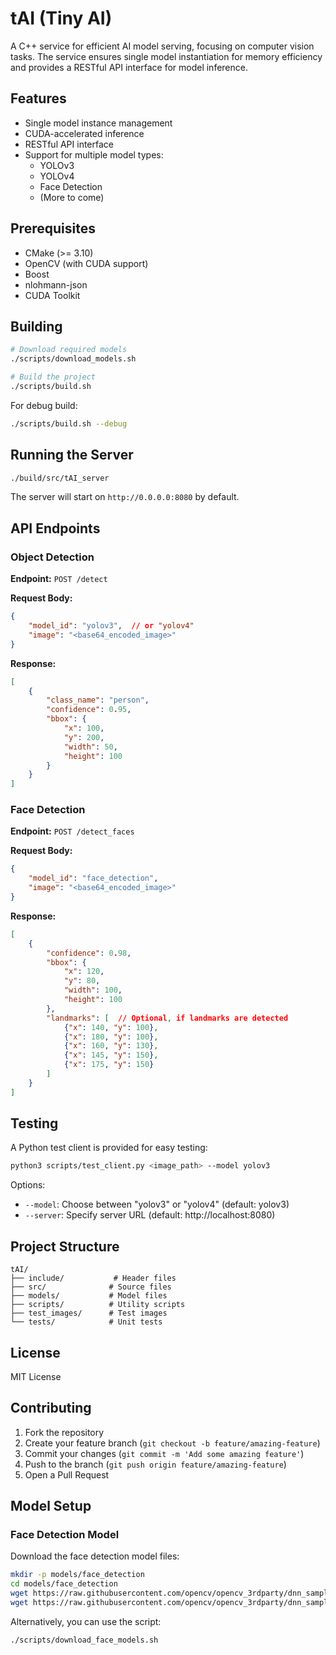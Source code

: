 # tAI (Tiny AI)

A C++ service for efficient AI model serving, focusing on computer vision tasks. The service ensures single model instantiation for memory efficiency and provides a RESTful API interface for model inference.

## Features

- Single model instance management
- CUDA-accelerated inference
- RESTful API interface
- Support for multiple model types:
  - YOLOv3
  - YOLOv4
  - Face Detection
  - (More to come)

## Prerequisites

- CMake (>= 3.10)
- OpenCV (with CUDA support)
- Boost
- nlohmann-json
- CUDA Toolkit

## Building

```bash
# Download required models
./scripts/download_models.sh

# Build the project
./scripts/build.sh
```

For debug build:
```bash
./scripts/build.sh --debug
```

## Running the Server

```bash
./build/src/tAI_server
```

The server will start on `http://0.0.0.0:8080` by default.

## API Endpoints

### Object Detection

**Endpoint:** `POST /detect`

**Request Body:**
```json
{
    "model_id": "yolov3",  // or "yolov4"
    "image": "<base64_encoded_image>"
}
```

**Response:**
```json
[
    {
        "class_name": "person",
        "confidence": 0.95,
        "bbox": {
            "x": 100,
            "y": 200,
            "width": 50,
            "height": 100
        }
    }
]
```

### Face Detection

**Endpoint:** `POST /detect_faces`

**Request Body:**
```json
{
    "model_id": "face_detection",
    "image": "<base64_encoded_image>"
}
```

**Response:**
```json
[
    {
        "confidence": 0.98,
        "bbox": {
            "x": 120,
            "y": 80,
            "width": 100,
            "height": 100
        },
        "landmarks": [  // Optional, if landmarks are detected
            {"x": 140, "y": 100},
            {"x": 180, "y": 100},
            {"x": 160, "y": 130},
            {"x": 145, "y": 150},
            {"x": 175, "y": 150}
        ]
    }
]
```

## Testing

A Python test client is provided for easy testing:

```bash
python3 scripts/test_client.py <image_path> --model yolov3
```

Options:
- `--model`: Choose between "yolov3" or "yolov4" (default: yolov3)
- `--server`: Specify server URL (default: http://localhost:8080)

## Project Structure

```
tAI/
├── include/           # Header files
├── src/              # Source files
├── models/           # Model files
├── scripts/          # Utility scripts
├── test_images/      # Test images
└── tests/            # Unit tests
```

## License

MIT License

## Contributing

1. Fork the repository
2. Create your feature branch (`git checkout -b feature/amazing-feature`)
3. Commit your changes (`git commit -m 'Add some amazing feature'`)
4. Push to the branch (`git push origin feature/amazing-feature`)
5. Open a Pull Request 

## Model Setup

### Face Detection Model

Download the face detection model files:

```bash
mkdir -p models/face_detection
cd models/face_detection
wget https://raw.githubusercontent.com/opencv/opencv_3rdparty/dnn_samples_face_detector_20180220_uint8/opencv_face_detector.pbtxt -O deploy.prototxt
wget https://raw.githubusercontent.com/opencv/opencv_3rdparty/dnn_samples_face_detector_20180220_uint8/opencv_face_detector_uint8.pb -O deploy.caffemodel
```

Alternatively, you can use the script:

```bash
./scripts/download_face_models.sh
``` 